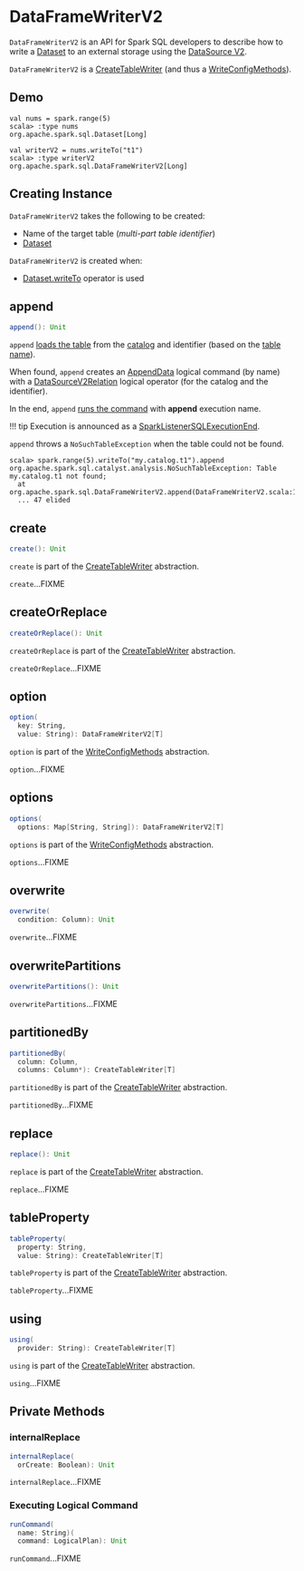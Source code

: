 # DataFrameWriterV2

`DataFrameWriterV2` is an API for Spark SQL developers to describe how to write a [Dataset](Dataset.md) to an external storage using the [DataSource V2](new-and-noteworthy/datasource-v2.md).

`DataFrameWriterV2` is a [CreateTableWriter](CreateTableWriter.md) (and thus a [WriteConfigMethods](WriteConfigMethods.md)).

## Demo

```text
val nums = spark.range(5)
scala> :type nums
org.apache.spark.sql.Dataset[Long]

val writerV2 = nums.writeTo("t1")
scala> :type writerV2
org.apache.spark.sql.DataFrameWriterV2[Long]
```

## Creating Instance

`DataFrameWriterV2` takes the following to be created:

* Name of the target table (_multi-part table identifier_)
* [Dataset](Dataset.md)

`DataFrameWriterV2` is created when:

* [Dataset.writeTo](Dataset.md#writeTo) operator is used

## <span id="append"> append

```scala
append(): Unit
```

`append` [loads the table](connector/catalog/CatalogV2Util.md#loadTable) from the [catalog](connector/catalog/TableCatalog.md) and identifier (based on the [table name](#table)).

When found, `append` creates an [AppendData](logical-operators/AppendData.md#byName) logical command (by name) with a [DataSourceV2Relation](logical-operators/DataSourceV2Relation.md#create) logical operator (for the catalog and the identifier).

In the end, `append` [runs the command](#runCommand) with **append** execution name.

!!! tip
    Execution is announced as a [SparkListenerSQLExecutionEnd](ui/SparkListenerSQLExecutionEnd.md).

`append` throws a `NoSuchTableException` when the table could not be found.

```text
scala> spark.range(5).writeTo("my.catalog.t1").append
org.apache.spark.sql.catalyst.analysis.NoSuchTableException: Table my.catalog.t1 not found;
  at org.apache.spark.sql.DataFrameWriterV2.append(DataFrameWriterV2.scala:162)
  ... 47 elided
```

## <span id="create"> create

```scala
create(): Unit
```

`create` is part of the [CreateTableWriter](CreateTableWriter.md#create) abstraction.

`create`...FIXME

## <span id="createOrReplace"> createOrReplace

```scala
createOrReplace(): Unit
```

`createOrReplace` is part of the [CreateTableWriter](CreateTableWriter.md#createOrReplace) abstraction.

`createOrReplace`...FIXME

## <span id="option"> option

```scala
option(
  key: String,
  value: String): DataFrameWriterV2[T]
```

`option` is part of the [WriteConfigMethods](WriteConfigMethods.md#option) abstraction.

`option`...FIXME

## <span id="options"> options

```scala
options(
  options: Map[String, String]): DataFrameWriterV2[T]
```

`options` is part of the [WriteConfigMethods](WriteConfigMethods.md#options) abstraction.

`options`...FIXME

## <span id="overwrite"> overwrite

```scala
overwrite(
  condition: Column): Unit
```

`overwrite`...FIXME

## <span id="overwritePartitions"> overwritePartitions

```scala
overwritePartitions(): Unit
```

`overwritePartitions`...FIXME

## <span id="partitionedBy"> partitionedBy

```scala
partitionedBy(
  column: Column,
  columns: Column*): CreateTableWriter[T]
```

`partitionedBy` is part of the [CreateTableWriter](CreateTableWriter.md#partitionedBy) abstraction.

`partitionedBy`...FIXME

## <span id="replace"> replace

```scala
replace(): Unit
```

`replace` is part of the [CreateTableWriter](CreateTableWriter.md#replace) abstraction.

`replace`...FIXME

## <span id="tableProperty"> tableProperty

```scala
tableProperty(
  property: String,
  value: String): CreateTableWriter[T]
```

`tableProperty` is part of the [CreateTableWriter](CreateTableWriter.md#tableProperty) abstraction.

`tableProperty`...FIXME

## <span id="using"> using

```scala
using(
  provider: String): CreateTableWriter[T]
```

`using` is part of the [CreateTableWriter](CreateTableWriter.md#using) abstraction.

`using`...FIXME

## Private Methods

### <span id="internalReplace"> internalReplace

```scala
internalReplace(
  orCreate: Boolean): Unit
```

`internalReplace`...FIXME

### <span id="runCommand"> Executing Logical Command

```scala
runCommand(
  name: String)(
  command: LogicalPlan): Unit
```

`runCommand`...FIXME
